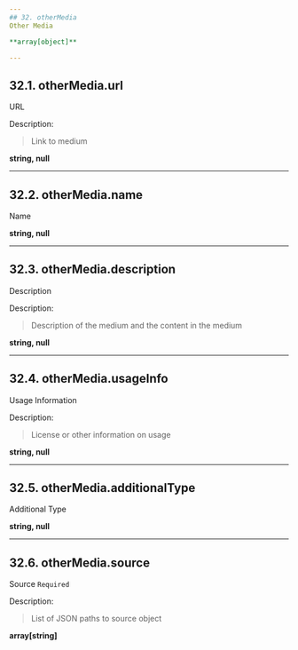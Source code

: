 ```yaml
---
## 32. otherMedia
Other Media  

**array[object]**

---
```

## 32.1. otherMedia.url
URL  

Description:
> Link to medium  

**string, null**

---
## 32.2. otherMedia.name
Name  

**string, null**

---
## 32.3. otherMedia.description
Description  

Description:
> Description of the medium and the content in the medium  

**string, null**

---
## 32.4. otherMedia.usageInfo
Usage Information  

Description:
> License or other information on usage  

**string, null**

---
## 32.5. otherMedia.additionalType
Additional Type  

**string, null**

---
## 32.6. otherMedia.source
Source  `Required`

Description:
> List of JSON paths to source object  

**array[string]**
